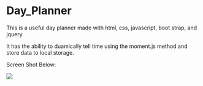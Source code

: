 # Day_Planner

This is a useful day planner made with html, css, javascript, boot strap, and jquery

It has the ability to duamically tell time using the moment.js method and store data to local storage.

Screen Shot Below:

<img src=",/images/dPlannerScreenShot.jpeg" atl="screen shot">
